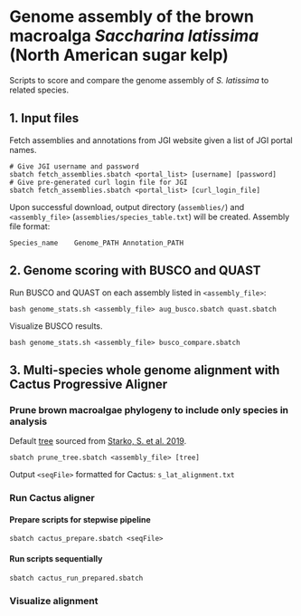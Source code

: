 # Genome assembly of the brown macroalga *Saccharina latissima* (North American sugar kelp)
Scripts to score and compare the genome assembly of *S. latissima* to related species.

## 1. Input files
Fetch assemblies and annotations from JGI website given a list of JGI portal names.
```
# Give JGI username and password
sbatch fetch_assemblies.sbatch <portal_list> [username] [password]
# Give pre-generated curl login file for JGI
sbatch fetch_assemblies.sbatch <portal_list> [curl_login_file]
```
Upon successful download, output directory (```assemblies/```) and ```<assembly_file>``` (```assemblies/species_table.txt```) will be created.
Assembly file format:
```
Species_name	Genome_PATH	Annotation_PATH
```

## 2. Genome scoring with BUSCO and QUAST
Run BUSCO and QUAST on each assembly listed in ```<assembly_file>```:
```
bash genome_stats.sh <assembly_file> aug_busco.sbatch quast.sbatch
```

Visualize BUSCO results.
```
bash genome_stats.sh <assembly_file> busco_compare.sbatch
```

## 3. Multi-species whole genome alignment with Cactus Progressive Aligner
### Prune brown macroalgae phylogeny to include only species in analysis
Default [tree](https://ars.els-cdn.com/content/image/1-s2.0-S1055790319300892-mmc1.txt) sourced from [Starko, S. et al. 2019](https://doi.org/10.1016/j.ympev.2019.04.012).
```
sbatch prune_tree.sbatch <assembly_file> [tree]
```
Output ```<seqFile>``` formatted for Cactus: ```s_lat_alignment.txt```

### Run Cactus aligner
#### Prepare scripts for stepwise pipeline
```
sbatch cactus_prepare.sbatch <seqFile>
```
#### Run scripts sequentially
```
sbatch cactus_run_prepared.sbatch
```

### Visualize alignment

